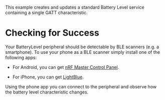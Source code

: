 This example creates and updates a standard Battery Level service containing a single
GATT characteristic.

Checking for Success
====================

Your BatteryLevel peripheral should be detectable by BLE scanners (e.g. a
smartphone). To use your phone as a BLE scanner simply install one of the
following apps:

- For Android, you can get [nRF Master Control Panel](https://play.google.com/store/apps/details?id=no.nordicsemi.android.mcp).

- For iPhone, you can get [LightBlue](https://itunes.apple.com/gb/app/lightblue-bluetooth-low-energy/id557428110?mt=8).

Using the phone app you can connect to the peripheral and observe how the
battery level characteristic changes.
